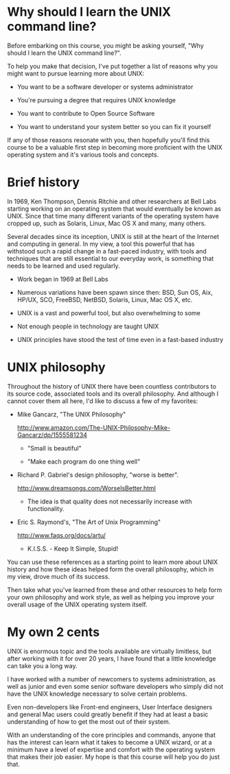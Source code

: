 # Why should I learn the UNIX command line?

Before embarking on this course, you might be asking yourself, "Why
should I learn the UNIX command line?".  

To help you make that decision, I've put together a list of reasons why
you might want to pursue learning more about UNIX:

* You want to be a software developer or systems administrator

* You're pursuing a degree that requires UNIX knowledge

* You want to contribute to Open Source Software

* You want to understand your system better so you can fix it yourself 

If any of those reasons resonate with you, then hopefully you'll find
this course to be a valuable first step in becoming more proficient with
the UNIX operating system and it's various tools and concepts.


# Brief history

In 1969, Ken Thompson, Dennis Ritchie and other researchers at Bell Labs
starting working on an operating system that would eventually be known as UNIX.
Since that time many different variants of the operating system have cropped up,
such as Solaris, Linux, Mac OS X and many, many others.

Several decades since its inception, UNIX is still at the heart of the Internet
and computing in general. In my view, a tool this powerful that has withstood
such a rapid change in a fast-paced industry, with tools and techniques that are
still essential to our everyday work, is something that needs to be learned and
used regularly.

* Work began in 1969 at Bell Labs

* Numerous variations have been spawn since then: BSD, Sun OS, Aix, HP/UX,
  SCO, FreeBSD, NetBSD, Solaris, Linux, Mac OS X, etc.

* UNIX is a vast and powerful tool, but also overwhelming to some

* Not enough people in technology are taught UNIX

* UNIX principles have stood the test of time even in a fast-based industry


# UNIX philosophy

Throughout the history of UNIX there have been countless contributors to
its source code, associated tools and its overall philosophy.  And
although I cannot cover them all here, I'd like to discuss a few of my
favorites:

  * Mike Gancarz, "The UNIX Philosophy"

    http://www.amazon.com/The-UNIX-Philosophy-Mike-Gancarz/dp/1555581234
     
    - "Small is beautiful"

    - "Make each program do one thing well"

  * Richard P. Gabriel's design philosophy, "worse is better".

    http://www.dreamsongs.com/WorseIsBetter.html

    - The idea is that quality does not necessarily increase with functionality.

  * Eric S. Raymond's, "The Art of Unix Programming"

    http://www.faqs.org/docs/artu/

    - K.I.S.S. - Keep It Simple, Stupid!

You can use these references as a starting point to learn more about
UNIX history and how these ideas helped form the overall philosophy,
which in my view, drove much of its success.  

Then take what you've learned from these and other resources to help
form your own philosophy and work style, as well as helping you improve
your overall usage of the UNIX operating system itself.


# My own 2 cents

UNIX is enormous topic and the tools available are virtually limitless, but
after working with it for over 20 years, I have found that a little knowledge
can take you a long way. 

I have worked with a number of newcomers to systems administration, as well as
junior and even some senior software developers who simply did not have the
UNIX knowledge necessary to solve certain problems.  

Even non-developers like Front-end engineers, User Interface designers and
general Mac users could greatly benefit if they had at least a basic
understanding of how to get the most out of their system.

With an understanding of the core principles and commands, anyone that has the
interest can learn what it takes to become a UNIX wizard, or at a minimum have
a level of expertise and comfort with the operating system that makes their job
easier. My hope is that this course will help you do just that.

